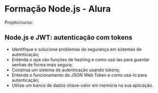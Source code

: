 # Formação Node.js - Alura

Projeto/curso:  

## Node.js e JWT: autenticação com tokens
- Identifique e solucione problemas de segurança em sistemas de autenticação;
- Entenda o que são funções de hashing e como usá-las para guardar senhas de forma mais segura;
- Construa um sistema de autenticação usando tokens;
- Entenda o funcionamento do JSON Web Token e como usá-lo para autenticação;
- Utilize um banco de dados chave-valor em memória na sua aplicação.